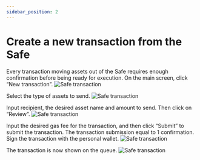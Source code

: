 ```yaml
---
sidebar_position: 2
---
```


# Create a new transaction from the Safe

Every transaction moving assets out of the Safe requires enough confirmation before being ready for execution. On the main screen, click “New transaction”. 
![Safe transaction](/img/aurasafe/create_safe_transaction_1.png)

Select the type of assets to send.
![Safe transaction](/img/aurasafe/create_safe_transaction_2.png)

Input recipient, the desired asset name and amount to send. Then click on “Review”.
![Safe transaction](/img/aurasafe/create_safe_transaction_3.png)

Input the desired gas fee for the transaction, and then click “Submit” to submit the transaction. The transaction submission equal to 1 confirmation. Sign the transaction with the personal wallet.
![Safe transaction](/img/aurasafe/create_safe_transaction_4.png)

The transaction is now shown on the queue.
![Safe transaction](/img/aurasafe/create_safe_transaction_5.png)
